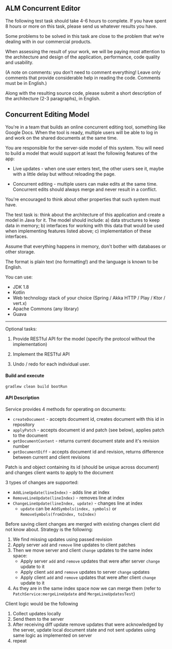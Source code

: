 ## ALM Concurrent Editor

The following test task should take 4-6 hours to complete. If you have spent 8 hours or more on this task, please send us whatever results you have.

Some problems to be solved in this task are close to the problem that we’re dealing with in our commercial products.

When assessing the result of your work, we will be paying most attention to the architecture and design of the application, performance, code quality and usability. 

(A note on comments: you don’t need to comment everything! Leave only comments that provide considerable help in reading the code. Comments must be in English.)

Along with the resulting source code, please submit a short description of the architecture (2-3 paragraphs), in English. 


Concurrent Editing Model
------------------------

You're in a team that builds an online concurrent editing tool, something like Google Docs. When the tool is ready, multiple users will be able to log in and work on the shared documents at the same time. 

You are responsible for the server-side model of this system. You will need  to build a model that would support at least the following features of the app:

* Live updates - when one user enters text, the other users see it, maybe with a little delay but without reloading the page.

* Concurrent editing - multiple users can make edits at the same time. Concurrent edits should always merge and never result in a conflict.


You're encouraged to think about other properties that such system must have.

The test task is: think about the architecture of this application and create a model in Java for it. The model should include: 
a) data structures to keep data in memory; 
b) interfaces for working with this data that would be used when implementing features listed above; 
c) implementation of these interfaces.

Assume that everything happens in memory, don't bother with databases or other storage.

The format is plain text (no formatting!) and the language is known to be English.

You can use:

* JDK 1.8
* Kotlin
* Web technology stack of your choice (Spring / Akka HTTP / Play / Ktor / vert.x)
* Apache Commons (any library)
* Guava

------

Optional tasks:

1. Provide RESTful API for the model (specify the protocol without the implementation)

2. Implement the RESTful API

3. Undo / redo for each individual user.



#### Build and execute
`gradlew clean build bootRun`

#### API Description

Service provides 4 methods for operating on documents:

- `createDocument` - accepts document id, creates document with this id in repository
- `applyPatch` - accepts document id and patch (see below), applies patch to the document
- `getDocumentContent` - returns current document state and it's revision number
- `getDocumentDiff` - accepts document id and revision, returns difference between current and client revisions


Patch is and object containing its id (should be unique across document) and changes client wants to apply to the document

3 types of changes are supported:

- `AddLineUpdate(lineIndex)` - adds line at index
- `RemoveLineUpdate(lineIndex)` - removes line at index
- `ChangeLineUpdate(lineIndex, update)` - changes line at index
   - `update` can be `AddSymbols(index, symbols)` or `RemoveSymbols(fromIndex, toIndex)` 
   
Before saving client changes are merged with existing changes client did not know about.
Strategy is the following:

 1. We find missing updates using passed revision 
 1. Apply server `add` and `remove` line updates to client patches 
 1. Then we move server and client `change` updates to the same index space:
    - Apply server `add` and `remove` updates that were after server `change` update to it
    - Apply client `add` and `remove` updates to server `change` updates
    - Apply client `add` and `remove` updates that were after client `change` update to it
 1. As they are in the same index space now we can merge them 
 (refer to `PatchService:mergeLineUpdate` and `MergeLineUpdatesTest`)
 
Client logic would be the following
1. Collect updates locally
1. Send them to the server
1. After receiving diff update remove updates that were acknowledged by the server, 
update local document state and not sent updates using same logic as implemented on server
1. repeat

